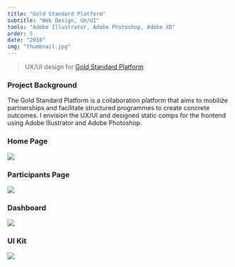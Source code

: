 ```yaml
---
title: "Gold Standard Platform"
subtitle: "Web Design, UX/UI"
tools: "Adobe Illustrator, Adobe Photoshop, Adobe XD"
order: 5
date: "2018"
img: "thumbnail.jpg"
---
```


> UX/UI design for [Gold Standard Platform](https://platform.goldstandard.org/home)

### Project Background 

The Gold Standard Platform is a collaboration platform that aims to mobilize partnerships and facilitate structured programmes to create concrete outcomes. I envision the UX/UI and designed static comps for the frontend using Adobe Illustrator and Adobe Photoshop.

### Home Page

<img src="home.jpg">

### Participants Page

<img src="participants.jpg">

### Dashboard

<img src="dashboard.jpg">

### UI Kit

<img src="uxui.jpg">
